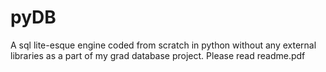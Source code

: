 # pyDB
A sql lite-esque engine coded from scratch in python without any external libraries as a part of my grad database project. Please read readme.pdf
